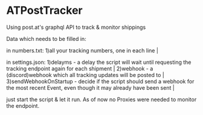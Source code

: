 # ATPostTracker
Using post.at's graphql API to track &amp; monitor shippings 

Data which needs to be filled in:

in numbers.txt:
  1)all your tracking numbers, one in each line | 
  
in settings.json:
  1)delayms - a delay the script will wait until requesting the tracking endpoint again for each shipment | 
  2)webhook - a (discord)webhook which all tracking updates will be posted to | 
  3)sendWebhookOnStartup - decide if the script should send a webhook for the most recent Event, even though it may already have been sent | 
  
just start the script & let it run. As of now no Proxies were needed to monitor the endpoint. 

